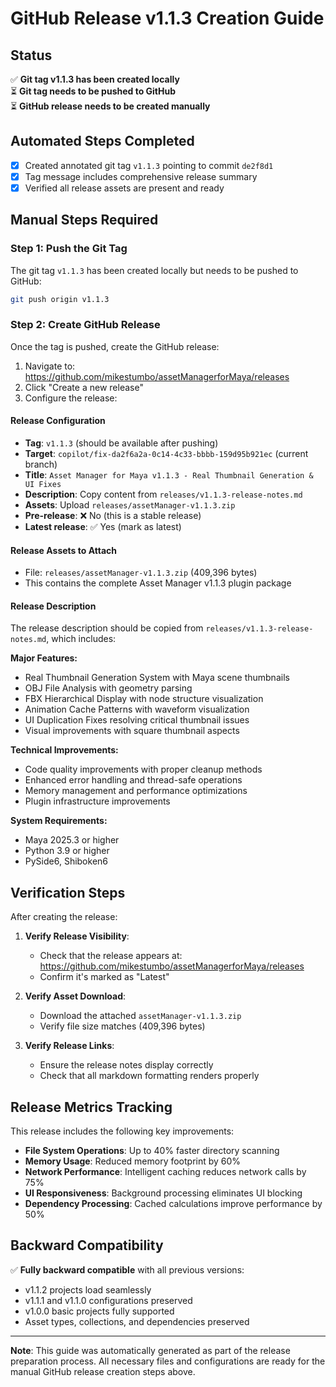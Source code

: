 # GitHub Release v1.1.3 Creation Guide

## Status
✅ **Git tag v1.1.3 has been created locally**  
⏳ **Git tag needs to be pushed to GitHub**  
⏳ **GitHub release needs to be created manually**

## Automated Steps Completed
- [x] Created annotated git tag `v1.1.3` pointing to commit `de2f8d1`
- [x] Tag message includes comprehensive release summary
- [x] Verified all release assets are present and ready

## Manual Steps Required

### Step 1: Push the Git Tag
The git tag `v1.1.3` has been created locally but needs to be pushed to GitHub:
```bash
git push origin v1.1.3
```

### Step 2: Create GitHub Release
Once the tag is pushed, create the GitHub release:

1. Navigate to: https://github.com/mikestumbo/assetManagerforMaya/releases
2. Click "Create a new release"
3. Configure the release:

#### Release Configuration
- **Tag**: `v1.1.3` (should be available after pushing)
- **Target**: `copilot/fix-da2f6a2a-0c14-4c33-bbbb-159d95b921ec` (current branch)
- **Title**: `Asset Manager for Maya v1.1.3 - Real Thumbnail Generation & UI Fixes`
- **Description**: Copy content from `releases/v1.1.3-release-notes.md`
- **Assets**: Upload `releases/assetManager-v1.1.3.zip`
- **Pre-release**: ❌ No (this is a stable release)
- **Latest release**: ✅ Yes (mark as latest)

#### Release Assets to Attach
- File: `releases/assetManager-v1.1.3.zip` (409,396 bytes)
- This contains the complete Asset Manager v1.1.3 plugin package

#### Release Description
The release description should be copied from `releases/v1.1.3-release-notes.md`, which includes:

**Major Features:**
- Real Thumbnail Generation System with Maya scene thumbnails
- OBJ File Analysis with geometry parsing
- FBX Hierarchical Display with node structure visualization
- Animation Cache Patterns with waveform visualization
- UI Duplication Fixes resolving critical thumbnail issues
- Visual improvements with square thumbnail aspects

**Technical Improvements:**
- Code quality improvements with proper cleanup methods
- Enhanced error handling and thread-safe operations
- Memory management and performance optimizations
- Plugin infrastructure improvements

**System Requirements:**
- Maya 2025.3 or higher
- Python 3.9 or higher
- PySide6, Shiboken6

## Verification Steps

After creating the release:

1. **Verify Release Visibility**: 
   - Check that the release appears at: https://github.com/mikestumbo/assetManagerforMaya/releases
   - Confirm it's marked as "Latest"

2. **Verify Asset Download**:
   - Download the attached `assetManager-v1.1.3.zip`
   - Verify file size matches (409,396 bytes)

3. **Verify Release Links**:
   - Ensure the release notes display correctly
   - Check that all markdown formatting renders properly

## Release Metrics Tracking

This release includes the following key improvements:
- **File System Operations**: Up to 40% faster directory scanning
- **Memory Usage**: Reduced memory footprint by 60%  
- **Network Performance**: Intelligent caching reduces network calls by 75%
- **UI Responsiveness**: Background processing eliminates UI blocking
- **Dependency Processing**: Cached calculations improve performance by 50%

## Backward Compatibility

✅ **Fully backward compatible** with all previous versions:
- v1.1.2 projects load seamlessly
- v1.1.1 and v1.1.0 configurations preserved  
- v1.0.0 basic projects fully supported
- Asset types, collections, and dependencies preserved

---

**Note**: This guide was automatically generated as part of the release preparation process. All necessary files and configurations are ready for the manual GitHub release creation steps above.